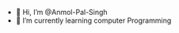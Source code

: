 - 👋 Hi, I’m @Anmol-Pal-Singh
- 🌱 I’m currently learning computer Programming


<!---
Anmol-Pal-Singh/Anmol-Pal-Singh is a ✨ special ✨ repository because its `README.md` (this file) appears on your GitHub profile.
You can click the Preview link to take a look at your changes.
--->
